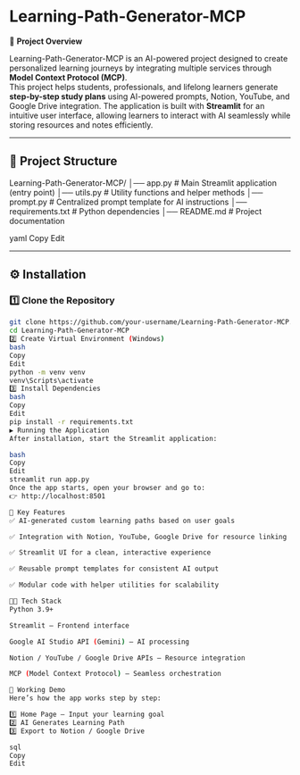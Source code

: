 # Learning-Path-Generator-MCP  

🚀 **Project Overview**  

Learning-Path-Generator-MCP is an AI-powered project designed to create personalized learning journeys by integrating multiple services through **Model Context Protocol (MCP)**.  
This project helps students, professionals, and lifelong learners generate **step-by-step study plans** using AI-powered prompts, Notion, YouTube, and Google Drive integration. The application is built with **Streamlit** for an intuitive user interface, allowing learners to interact with AI seamlessly while storing resources and notes efficiently.  

---

## 📂 Project Structure  
Learning-Path-Generator-MCP/
│── app.py # Main Streamlit application (entry point)
│── utils.py # Utility functions and helper methods
│── prompt.py # Centralized prompt template for AI instructions
│── requirements.txt # Python dependencies
│── README.md # Project documentation

yaml
Copy
Edit

---

## ⚙️ Installation  

### 1️⃣ Clone the Repository  
```bash
git clone https://github.com/your-username/Learning-Path-Generator-MCP.git
cd Learning-Path-Generator-MCP
2️⃣ Create Virtual Environment (Windows)
bash
Copy
Edit
python -m venv venv
venv\Scripts\activate
3️⃣ Install Dependencies
bash
Copy
Edit
pip install -r requirements.txt
▶️ Running the Application
After installation, start the Streamlit application:

bash
Copy
Edit
streamlit run app.py
Once the app starts, open your browser and go to:
👉 http://localhost:8501

🔑 Key Features
✅ AI-generated custom learning paths based on user goals

✅ Integration with Notion, YouTube, Google Drive for resource linking

✅ Streamlit UI for a clean, interactive experience

✅ Reusable prompt templates for consistent AI output

✅ Modular code with helper utilities for scalability

🧑‍💻 Tech Stack
Python 3.9+

Streamlit – Frontend interface

Google AI Studio API (Gemini) – AI processing

Notion / YouTube / Google Drive APIs – Resource integration

MCP (Model Context Protocol) – Seamless orchestration

📸 Working Demo
Here’s how the app works step by step:

1️⃣ Home Page – Input your learning goal
2️⃣ AI Generates Learning Path
3️⃣ Export to Notion / Google Drive

sql
Copy
Edit
